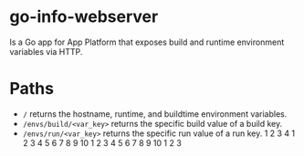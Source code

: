 # go-info-webserver
Is a Go app for App Platform that exposes build and runtime environment variables via HTTP.

# Paths
- `/` returns the hostname, runtime, and buildtime environment variables.
- `/envs/build/<var_key>` returns the specific build value of a build key.
- `/envs/run/<var_key>` returns the specific run value of a run key.
1
2
3
4
1
2
3
4
5
6
7
8
9
10
1
2
3
4
5
6
7
8
9
10
1
2
3

